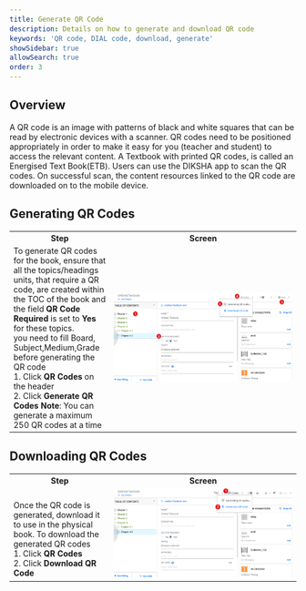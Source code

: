 ```yaml
---
title: Generate QR Code
description: Details on how to generate and download QR code
keywords: 'QR code, DIAL code, download, generate'
showSidebar: true
allowSearch: true
order: 3
---
```

## Overview 
A QR code is an image with patterns of black and white squares that can be read by electronic devices with a scanner. QR codes need to be positioned appropriately in order to make it easy for you (teacher and student) to access the relevant content. A Textbook with printed QR codes, is called an Energised Text Book(ETB). Users can use the DIKSHA app to scan the QR codes. On successful scan, the content resources linked to the QR code are downloaded on to the mobile device.


## Generating QR Codes

<table>
  <tr>
    <th style="width:35%;">Step</th>
    <th style="width:65%;">Screen</th>
  </tr>
  <tr>
    <td>To generate QR codes for the book, ensure that all the topics/headings units, that require a QR code, are created within the TOC of the book and the field <b>QR Code Required</b> is set to <b>Yes</b> for these topics.
    <br>you need to fill Board, Subject,Medium,Grade before generating the QR code
    <br>1. Click <b>QR Codes</b> on the header
    <br>2. Click <b>Generate QR Codes</b>
    <b>Note</b>: You can generate a maximum 250 QR codes at a time
    </td>
    <td><img src="../images-book/generatingqr.png"></td>
  </tr>
  </table>

## Downloading QR Codes

  <table>
  <tr>
    <th style="width:35%;">Step</th>
    <th style="width:65%;">Screen</th>
  </tr>
  <tr>
    <td>
    <br>Once the QR code is generated, download it to use in the physical book. To download the generated QR codes 
    <br>1. Click <b>QR Codes</b>
    <br>2. Click <b>Download QR Code</b></td>
    <td><img src="../images-book/downloadingqr.png"></td>
  </tr>
</table>
